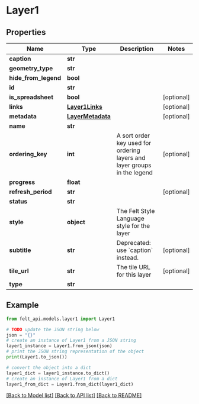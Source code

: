# Layer1


## Properties

Name | Type | Description | Notes
------------ | ------------- | ------------- | -------------
**caption** | **str** |  | 
**geometry_type** | **str** |  | 
**hide_from_legend** | **bool** |  | 
**id** | **str** |  | 
**is_spreadsheet** | **bool** |  | [optional] 
**links** | [**Layer1Links**](Layer1Links.md) |  | [optional] 
**metadata** | [**LayerMetadata**](LayerMetadata.md) |  | [optional] 
**name** | **str** |  | 
**ordering_key** | **int** | A sort order key used for ordering layers and layer groups in the legend | [optional] 
**progress** | **float** |  | 
**refresh_period** | **str** |  | [optional] 
**status** | **str** |  | 
**style** | **object** | The Felt Style Language style for the layer | 
**subtitle** | **str** | Deprecated: use &#x60;caption&#x60; instead. | [optional] 
**tile_url** | **str** | The tile URL for this layer | [optional] 
**type** | **str** |  | 

## Example

```python
from felt_api.models.layer1 import Layer1

# TODO update the JSON string below
json = "{}"
# create an instance of Layer1 from a JSON string
layer1_instance = Layer1.from_json(json)
# print the JSON string representation of the object
print(Layer1.to_json())

# convert the object into a dict
layer1_dict = layer1_instance.to_dict()
# create an instance of Layer1 from a dict
layer1_from_dict = Layer1.from_dict(layer1_dict)
```
[[Back to Model list]](../README.md#documentation-for-models) [[Back to API list]](../README.md#documentation-for-api-endpoints) [[Back to README]](../README.md)


